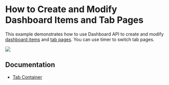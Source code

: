 # How to Create and Modify Dashboard Items and Tab Pages

This example demonstrates how to use Dashboard API to create and modify [dashboard items](https://docs.devexpress.com/Dashboard/116521/basic-concepts-and-terminology/dashboard-items) and [tab pages](https://docs.devexpress.com/Dashboard/400237/). You can use timer to switch tab pages.

![](https://github.com/DevExpress-Examples/winforms-dashboard-viewer-item-tabs/blob/18.2.4%2B/images/win-dashboard-viewer-item-tabs.png)

## Documentation

- [Tab Container](https://docs.devexpress.com/Dashboard/400237/winforms-dashboard/winforms-designer/create-dashboards-in-the-winforms-designer/dashboard-item-settings/tab-container)
